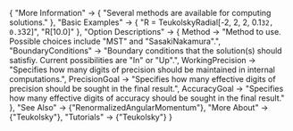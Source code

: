 {
  "More Information" -> {
    "Several methods are available for computing solutions."
    },
  "Basic Examples" -> {
    "R = TeukolskyRadial[-2, 2, 2, 0.1`32, 0.3`32]",
    "R[10.0]"
    },
  "Option Descriptions" -> {
    Method -> "Method to use. Possible choices include \"MST\" and \"SasakiNakamura\".",
    "BoundaryConditions" -> "Boundary conditions that the solution(s) should satisfiy. Current possibilities are \"In\" or \"Up\".",
    WorkingPrecision -> "Specifies how many digits of precision should be maintained in internal computations.",
    PrecisionGoal -> "Specifies how many effective digits of precision should be sought in the final result.",
    AccuracyGoal -> "Specifies how many effective digits of accuracy should be sought in the final result."
   },
  "See Also" -> {"RenormalizedAngularMomentum"},
  "More About" -> {"Teukolsky"},
  "Tutorials" -> {"Teukolsky"}
}